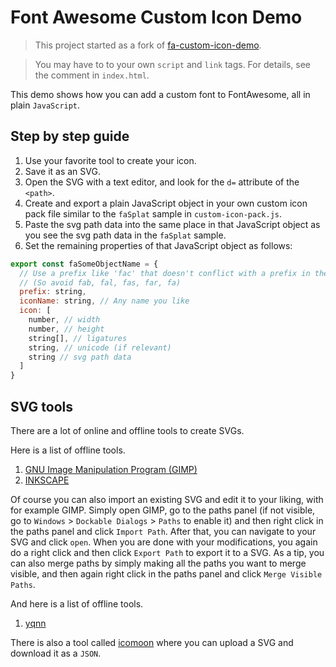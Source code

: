 # Font Awesome Custom Icon Demo
> This project started as a fork of [fa-custom-icon-demo](https://github.com/mlwilkerson/fa-custom-icon-demo).

> You may have to to your own ``script`` and ``link`` tags. For details, see the comment in ``index.html``.

This demo shows how you can add a custom font to FontAwesome, all in plain ``JavaScript``.

## Step by step guide

1. Use your favorite tool to create your icon.
2. Save it as an SVG.
3. Open the SVG with a text editor, and look for the `d=` attribute of the `<path>`.
4. Create and export a plain JavaScript object in your own custom icon pack file similar to the `faSplat` sample in `custom-icon-pack.js`.
5. Paste the svg path data into the same place in that JavaScript object as you see the svg path data in the `faSplat` sample.
6. Set the remaining properties of that JavaScript object as follows:

```javascript
export const faSomeObjectName = {
  // Use a prefix like 'fac' that doesn't conflict with a prefix in the standard Font Awesome styles
  // (So avoid fab, fal, fas, far, fa)
  prefix: string,
  iconName: string, // Any name you like
  icon: [
    number, // width
    number, // height
    string[], // ligatures
    string, // unicode (if relevant)
    string // svg path data
  ]
}
```

## SVG tools
There are a lot of online and offline tools to create SVGs.

Here is a list of offline tools.
1. [GNU Image Manipulation Program (GIMP)](https://www.gimp.org/)
2. [INKSCAPE](https://inkscape.org/?switchlang=en)

Of course you can also import an existing SVG and edit it to your liking, with for example GIMP. Simply open GIMP,
go to the paths panel (if not visible, go to ``Windows`` > ``Dockable Dialogs`` > ``Paths`` to enable it) and then
right click in the paths panel and click ``Import Path``. After that, you can navigate to your SVG and click
``open``.
When you are done with your modifications, you again do a right click and then click ``Export Path`` to export it to a SVG.
As a tip, you can also merge paths by simply making all the paths you want to merge visible, and then again right click
in the paths panel and click ``Merge Visible Paths``.

And here is a list of offline tools.
1. [yqnn](https://yqnn.github.io/svg-path-editor/)

There is also a tool called [icomoon](https://icomoon.io/app/#/select) where you can upload a SVG and download it as a ``JSON``.
